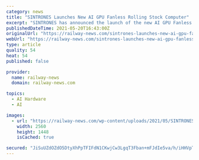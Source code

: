 ```yaml
---
category: news
title: "SINTRONES Launches New AI GPU Fanless Rolling Stock Computer"
excerpt: "SINTRONES has announced the launch of the new AI GPU Fanless Rolling Stock Computers: ABOX-5210-M12X and ABOX-5210G-M12X."
publishedDateTime: 2021-05-20T16:43:00Z
originalUrl: "https://railway-news.com/sintrones-launches-new-ai-gpu-fanless-rolling-stock-computer/"
webUrl: "https://railway-news.com/sintrones-launches-new-ai-gpu-fanless-rolling-stock-computer/"
type: article
quality: 54
heat: 54
published: false

provider:
  name: railway-news
  domain: railway-news.com

topics:
  - AI Hardware
  - AI

images:
  - url: "https://railway-news.com/wp-content/uploads/2021/05/SINTRONES-ABOX-5210G-m12x-scaled.jpg"
    width: 2560
    height: 1448
    isCached: true

secured: "JiSuUZdOZdO5DtyXhPpTFIFdN1CKwjCw3LgqT3Fban+mFJdIe5va/h/iHHVpT04W7t8kaC+RwCYtrQneMF2jZc7cH3FMhDqe/89nSbp45Qaat5oDpOY8UclZjbOoWUM1TRA8/kGd2i3vLqyVlOtvqSwp3GSKDsIjZV5FV4kPvn//fmS9k/SFYoR36N5miKgE4R67ZXHiLK9bEabFv6WFMecG2sIfs8F589bTiAsQI8ACupT8fWQzTHiiz6W2AVyL+9sfkKaR0TPt9MnEwVvjojRkolnEcDy+vZc6ZkU9k01DdZjq2H5k+mkIZrsCNlWcJ1AONhMkgpoLumelRa3EplUsWUd+8rO22GohdMXDnks=;hY7nx2GeKKSiLS/L+IEGhw=="
---
```


